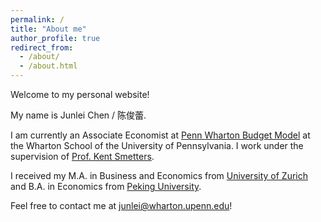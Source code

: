 ```yaml
---
permalink: /
title: "About me"
author_profile: true
redirect_from: 
  - /about/
  - /about.html
---
```


Welcome to my personal website! 

My name is Junlei Chen / 陈俊蕾.

I am currently an Associate Economist at [Penn Wharton Budget Model](https://budgetmodel.wharton.upenn.edu/) at the Wharton School of the University of Pennsylvania. I work under the supervision of [Prof. Kent Smetters](https://bepp.wharton.upenn.edu/profile/smetters/).

I received my M.A. in Business and Economics from [University of Zurich](https://www.uzh.ch/en.html) and B.A. in Economics from [Peking University](https://english.pku.edu.cn/).

Feel free to contact me at [junlei@wharton.upenn.edu](mailto:junlei@wharton.upenn.edu)!

